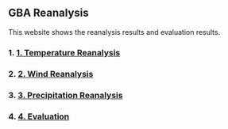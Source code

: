 ## GBA Reanalysis

This website shows the reanalysis results and evaluation results.  

### 1. [1. Temperature Reanalysis](temperature.md)

### 2. [2. Wind Reanalysis](wind.md)

### 3. [3. Precipitation Reanalysis](precipitation.md)

### 4. [4. Evaluation](RMSE.md)